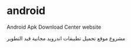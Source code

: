 # android
Android Apk Download Center website

مشروع موقع تحميل تطبيقات اندرويد مجانية قيد التطوير 
